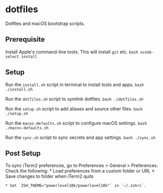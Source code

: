 # dotfiles

Dotfiles and macOS bootstrap scripts.

## Prerequisite

Install Apple's command-line tools. This will install `git` etc.
    ```bash
    xcode-select install
    ```

## Setup

Run the `install.sh` script in terminal to install tools and apps.
    ```bash
    ./install.sh
    ```

Run the `dotfiles.sh` script to symlink dotfiles.
    ```bash
    ./dotfiles.sh
    ```

Run the `setup.sh` script to add aliases and source other files.
    ```bash
    ./setup.sh
    ```

Run the `macos-defaults.sh` script to configure macOS settings.
    ```bash
    ./macos-defaults.sh
    ```

Run the `sync.sh` script to sync secrets and app settings.
    ```bash
    ./sync.sh
    ```

## Post Setup

To sync iTerm2 preferences, go to Preferences > General > Preferences. Check the following:
    * Load preferences from a custom folder or URL
    * Save changes to folder when iTerm2 quits

    * Set `ZSH_THEME="powerlevel10k/powerlevel10k"` in `~/.zshrc`.